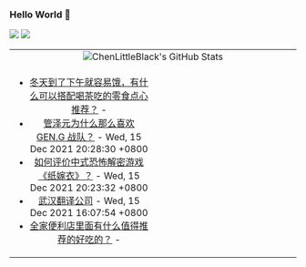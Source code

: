 ### Hello World 👋

[![](https://img.shields.io/badge/@ChenLittleBlack-1a6c81?style=flat&logo=java&logoColor=1a6c81&label=Java&colorA=ffffff)](https://www.java.com/)
[![](https://img.shields.io/badge/@ChenLittleBlack-41b883?style=flat&logo=vuedotjs&logoColor=41b883&label=Vue&colorA=ffffff)](https://cn.vuejs.org/)

<table>
<tr>
<td colspan="2" style="text-align: center;">
<img alt="ChenLittleBlack's GitHub Stats" src="https://github-readme-stats.vercel.app/api?username=ChenLittleBlack&show_icons=true&icon_color=CE1D2D&text_color=718096&bg_color=ffffff&hide_title=true" />
</td>
</tr>
<tr>
<td align="center" valign="middle">

<!-- START_SECTION:blog -->
* <a href='http://www.zhihu.com/question/499501006/answer/2272259376?utm_campaign=rss&utm_medium=rss&utm_source=rss&utm_content=title' target='_blank'>冬天到了下午就容易饿，有什么可以搭配喝茶吃的零食点心推荐？</a> - 
* <a href='http://www.zhihu.com/question/426350920/answer/2215607941?utm_campaign=rss&utm_medium=rss&utm_source=rss&utm_content=title' target='_blank'>管泽元为什么那么喜欢 GEN.G 战队？</a> - Wed, 15 Dec 2021 20:28:30 +0800
* <a href='http://www.zhihu.com/question/442375421/answer/2271749256?utm_campaign=rss&utm_medium=rss&utm_source=rss&utm_content=title' target='_blank'>如何评价中式恐怖解密游戏《纸嫁衣》？</a> - Wed, 15 Dec 2021 20:23:32 +0800
* <a href='http://zhuanlan.zhihu.com/p/444084870?utm_campaign=rss&utm_medium=rss&utm_source=rss&utm_content=title' target='_blank'>武汉翻译公司</a> - Wed, 15 Dec 2021 16:07:54 +0800
* <a href='http://www.zhihu.com/question/24109443/answer/2270128972?utm_campaign=rss&utm_medium=rss&utm_source=rss&utm_content=title' target='_blank'>全家便利店里面有什么值得推荐的好吃的？</a> - 
<!-- END_SECTION:blog -->

</td>
<td valign="middle" width="50%">

<!-- START_SECTION:douban -->

<!-- END_SECTION:douban -->

</td>
</tr>
</table>
